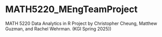 # MATH5220_MEngTeamProject
MATH 5220 Data Analytics in R Project by Christopher Cheung, Matthew Guzman, and Rachel Wehrman. (KGI Spring 2025))
